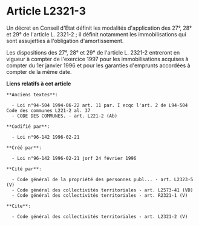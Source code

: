 # Article L2321-3

Un décret en Conseil d'Etat définit les modalités d'application des 27°, 28° et 29° de l'article L. 2321-2 ; il définit
notamment les immobilisations qui sont assujetties à l'obligation d'amortissement. 

Les dispositions des 27°, 28° et 29° de l'article L. 2321-2 entreront en vigueur à compter de l'exercice 1997 pour les
immobilisations acquises à compter du 1er janvier 1996 et pour les garanties d'emprunts accordées à compter de la même date.

**Liens relatifs à cet article**

	**Anciens textes**:

	  - Loi n°94-504 1994-06-22 art. 11 par. I ecqc l'art. 2 de L94-504 Code des communes L221-2 al. 37
	  - CODE DES COMMUNES. - art. L221-2 (Ab)

	**Codifié par**:

	  - Loi n°96-142 1996-02-21

	**Créé par**:

	  - Loi n°96-142 1996-02-21 jorf 24 février 1996

	**Cité par**:

	  - Code général de la propriété des personnes publ... - art. L2323-5 (V)
	  - Code général des collectivités territoriales - art. L2573-41 (VD)
	  - Code général des collectivités territoriales - art. R2321-1 (V)

	**Cite**:

	  - Code général des collectivités territoriales - art. L2321-2 (V)
